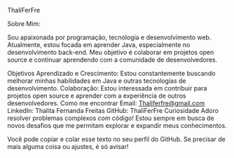ThaliFerFre

Sobre Mim:

Sou apaixonada por programação, tecnologia e desenvolvimento web. Atualmente, estou focada em aprender Java, especialmente no desenvolvimento back-end. Meu objetivo é colaborar em projetos open source e continuar aprendendo com a comunidade de desenvolvedores.

Objetivos
Aprendizado e Crescimento: Estou constantemente buscando melhorar minhas habilidades em Java e outras tecnologias de desenvolvimento.
Colaboração: Estou interessada em contribuir para projetos open source e aprender com a experiência de outros desenvolvedores.
Como me encontrar
Email: Thaliferfre@gmail.com
LinkedIn: Thalita Fernanda Freitas
GitHub: ThaliFerFre
Curiosidade
Adoro resolver problemas complexos com código! Estou sempre em busca de novos desafios que me permitam explorar e expandir meus conhecimentos.

Você pode copiar e colar esse texto no seu perfil do GitHub. Se precisar de mais alguma coisa ou ajustes, é só avisar!
